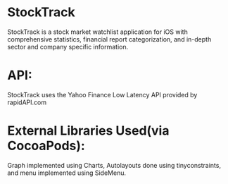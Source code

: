 # StockTrack
StockTrack is a stock market watchlist application for iOS with comprehensive statistics, financial report categorization, and in-depth sector and company specific  information. 

# API:
StockTrack uses the Yahoo Finance Low Latency API provided by rapidAPI.com

# External Libraries Used(via CocoaPods):
Graph implemented using Charts, Autolayouts done using tinyconstraints, and menu implemented using SideMenu.
